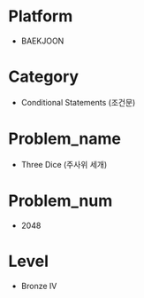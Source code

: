 # Platform

* BAEKJOON

# Category

* Conditional Statements (조건문)

# Problem_name

* Three Dice (주사위 세개)

# Problem_num

* 2048

# Level

* Bronze IV